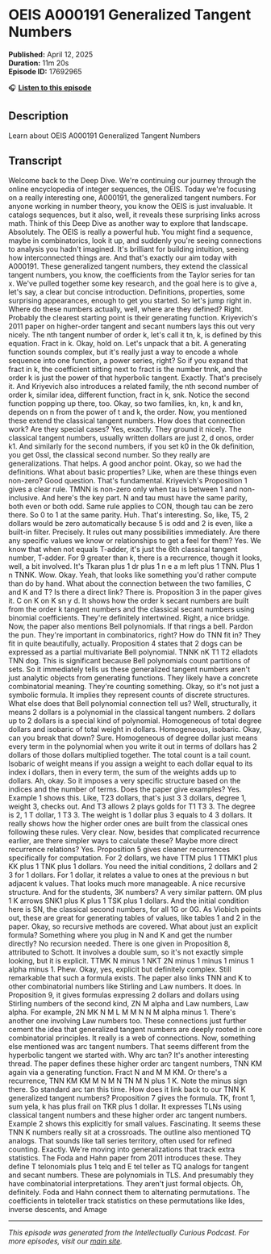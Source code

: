 # OEIS A000191 Generalized Tangent Numbers

**Published:** April 12, 2025  
**Duration:** 11m 20s  
**Episode ID:** 17692965

🎧 **[Listen to this episode](https://intellectuallycurious.buzzsprout.com/2529712/episodes/17692965-oeis-a000191-generalized-tangent-numbers)**

## Description

Learn about OEIS A000191 Generalized Tangent Numbers

## Transcript

Welcome back to the Deep Dive. We're continuing our journey through the online encyclopedia of integer sequences, the OEIS. Today we're focusing on a really interesting one, A000191, the generalized tangent numbers. For anyone working in number theory, you know the OEIS is just invaluable. It catalogs sequences, but it also, well, it reveals these surprising links across math. Think of this Deep Dive as another way to explore that landscape. Absolutely. The OEIS is really a powerful hub. You might find a sequence, maybe in combinatorics, look it up, and suddenly you're seeing connections to analysis you hadn't imagined. It's brilliant for building intuition, seeing how interconnected things are. And that's exactly our aim today with A000191. These generalized tangent numbers, they extend the classical tangent numbers, you know, the coefficients from the Taylor series for tan x. We've pulled together some key research, and the goal here is to give a, let's say, a clear but concise introduction. Definitions, properties, some surprising appearances, enough to get you started. So let's jump right in. Where do these numbers actually, well, where are they defined? Right. Probably the clearest starting point is their generating function. Kriyevich's 2011 paper on higher-order tangent and secant numbers lays this out very nicely. The nth tangent number of order k, let's call it tn, k, is defined by this equation. Fract in k. Okay, hold on. Let's unpack that a bit. A generating function sounds complex, but it's really just a way to encode a whole sequence into one function, a power series, right? So if you expand that fract in k, the coefficient sitting next to fract is the number tnnk, and the order k is just the power of that hyperbolic tangent. Exactly. That's precisely it. And Kriyevich also introduces a related family, the nth second number of order k, similar idea, different function, fract in k, snk. Notice the second function popping up there, too. Okay, so two families, kn, kn, k and kn, depends on n from the power of t and k, the order. Now, you mentioned these extend the classical tangent numbers. How does that connection work? Are they special cases? Yes, exactly. They ground it nicely. The classical tangent numbers, usually written dollars are just 2, d onos, order k1. And similarly for the second numbers, if you set k0 in the 0k definition, you get 0ssl, the classical second number. So they really are generalizations. That helps. A good anchor point. Okay, so we had the definitions. What about basic properties? Like, when are these things even non-zero? Good question. That's fundamental. Kriyevich's Proposition 1 gives a clear rule. TMNN is non-zero only when tau is between 1 and non-inclusive. And here's the key part. N and tau must have the same parity, both even or both odd. Same rule applies to CON, though tau can be zero there. So 0 to 1 at the same parity. Huh. That's interesting. So, like, T5, 2 dollars would be zero automatically because 5 is odd and 2 is even, like a built-in filter. Precisely. It rules out many possibilities immediately. Are there any specific values we know or relationships to get a feel for them? Yes. We know that when not equals T-adder, it's just the 6th classical tangent number, T-adder. For 9 greater than k, there is a recurrence, though it looks, well, a bit involved. It's Tkaran plus 1 dr plus 1 n e a m left plus 1 TNN. Plus 1 n TNNK. Wow. Okay. Yeah, that looks like something you'd rather compute than do by hand. What about the connection between the two families, C and K and T? Is there a direct link? There is. Proposition 3 in the paper gives it. C on K on K sn y d. It shows how the order k secant numbers are built from the order k tangent numbers and the classical secant numbers using binomial coefficients. They're definitely intertwined. Right, a nice bridge. Now, the paper also mentions Bell polynomials. If that rings a bell. Pardon the pun. They're important in combinatorics, right? How do TNN fit in? They fit in quite beautifully, actually. Proposition 4 states that 2 dogs can be expressed as a partial multivariate Bell polynomial. TNNK nK T1 T2 elladots TNN dog. This is significant because Bell polynomials count partitions of sets. So it immediately tells us these generalized tangent numbers aren't just analytic objects from generating functions. They likely have a concrete combinatorial meaning. They're counting something. Okay, so it's not just a symbolic formula. It implies they represent counts of discrete structures. What else does that Bell polynomial connection tell us? Well, structurally, it means 2 dollars is a polynomial in the classical tangent numbers. 2 dollars up to 2 dollars is a special kind of polynomial. Homogeneous of total degree dollars and isobaric of total weight in dollars. Homogeneous, isobaric. Okay, can you break that down? Sure. Homogeneous of degree dollar just means every term in the polynomial when you write it out in terms of dollars has 2 dollars of those dollars multiplied together. The total count is a tail count. Isobaric of weight means if you assign a weight to each dollar equal to its index i dollars, then in every term, the sum of the weights adds up to dollars. Ah, okay. So it imposes a very specific structure based on the indices and the number of terms. Does the paper give examples? Yes. Example 1 shows this. Like, T23 dollars, that's just 3 3 dollars, degree 1, weight 3, checks out. And T3 allows 2 plays golds for T1 T3 3. The degree is 2, 1 T dollar, 1 T3 3. The weight is 1 dollar plus 3 equals to 4 3 dollars. It really shows how the higher order ones are built from the classical ones following these rules. Very clear. Now, besides that complicated recurrence earlier, are there simpler ways to calculate these? Maybe more direct recurrence relations? Yes. Proposition 5 gives cleaner recurrences specifically for computation. For 2 dollars, we have TTM plus 1 TTMK1 plus KK plus 1 TNK plus 1 dollars. You need the initial conditions, 2 dollars and 2 3 for 1 dollars. For 1 dollar, it relates a value to ones at the previous n but adjacent k values. That looks much more manageable. A nice recursive structure. And for the students, 3K numbers? A very similar pattern. 0M plus 1 K arrows SNK1 plus K plus 1 TSK plus 1 dollars. And the initial condition here is SN, the classical second numbers, for all 1G or 0G. As Viobich points out, these are great for generating tables of values, like tables 1 and 2 in the paper. Okay, so recursive methods are covered. What about just an explicit formula? Something where you plug in N and K and get the number directly? No recursion needed. There is one given in Proposition 8, attributed to Schott. It involves a double sum, so it's not exactly simple looking, but it is explicit. TTMK N minus 1 NKT 2N minus 1 minus 1 minus 1 alpha minus 1. Phew. Okay, yes, explicit but definitely complex. Still remarkable that such a formula exists. The paper also links TNN and K to other combinatorial numbers like Stirling and Law numbers. It does. In Proposition 9, it gives formulas expressing 2 dollars and dollars using Stirling numbers of the second kind, ZN M alpha and Law numbers, Law alpha. For example, 2N MK N M L M M N N M alpha minus 1. There's another one involving Law numbers too. These connections just further cement the idea that generalized tangent numbers are deeply rooted in core combinatorial principles. It really is a web of connections. Now, something else mentioned was arc tangent numbers. That seems different from the hyperbolic tangent we started with. Why arc tan? It's another interesting thread. The paper defines these higher order arc tangent numbers, TNN KM again via a generating function. Fract N and M M KM. Or there's a recurrence, TNN KM KM M N M N TN M N plus 1 K. Note the minus sign there. So standard arc tan this time. How does it link back to our TNN K generalized tangent numbers? Proposition 7 gives the formula. TK, front 1, sum yela, k has plus frail on TKR plus 1 dollar. It expresses TLNs using classical tangent numbers and these higher order arc tangent numbers. Example 2 shows this explicitly for small values. Fascinating. It seems these TNN K numbers really sit at a crossroads. The outline also mentioned TQ analogs. That sounds like tall series territory, often used for refined counting. Exactly. We're moving into generalizations that track extra statistics. The Foda and Hahn paper from 2011 introduces these. They define T telonomials plus 1 telq and E tel teller as TQ analogs for tangent and secant numbers. These are polynomials in TLS. And presumably they have combinatorial interpretations. They aren't just formal objects. Oh, definitely. Foda and Hahn connect them to alternating permutations. The coefficients in teloteller track statistics on these permutations like Ides, inverse descents, and Amage

---
*This episode was generated from the Intellectually Curious Podcast. For more episodes, visit our [main site](https://intellectuallycurious.buzzsprout.com).*
